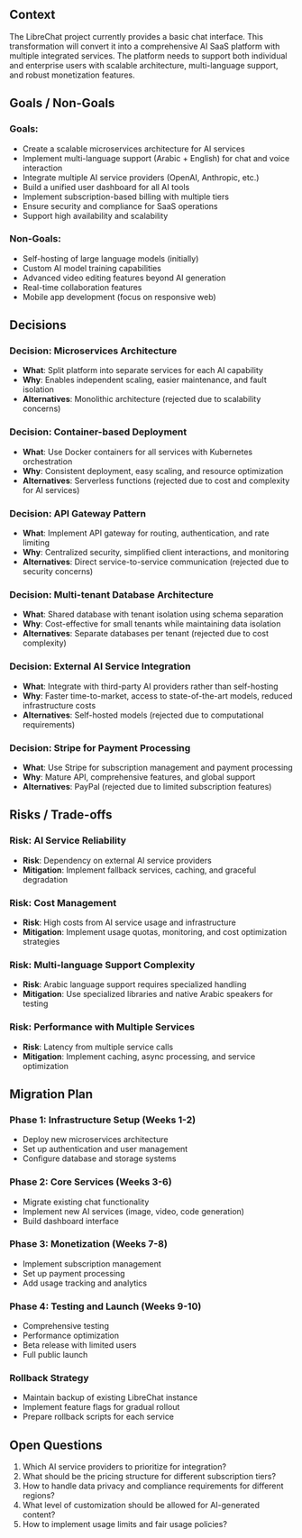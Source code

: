 ## Context
The LibreChat project currently provides a basic chat interface. This transformation will convert it into a comprehensive AI SaaS platform with multiple integrated services. The platform needs to support both individual and enterprise users with scalable architecture, multi-language support, and robust monetization features.

## Goals / Non-Goals
### Goals:
- Create a scalable microservices architecture for AI services
- Implement multi-language support (Arabic + English) for chat and voice interaction
- Integrate multiple AI service providers (OpenAI, Anthropic, etc.)
- Build a unified user dashboard for all AI tools
- Implement subscription-based billing with multiple tiers
- Ensure security and compliance for SaaS operations
- Support high availability and scalability

### Non-Goals:
- Self-hosting of large language models (initially)
- Custom AI model training capabilities
- Advanced video editing features beyond AI generation
- Real-time collaboration features
- Mobile app development (focus on responsive web)

## Decisions

### Decision: Microservices Architecture
- **What**: Split platform into separate services for each AI capability
- **Why**: Enables independent scaling, easier maintenance, and fault isolation
- **Alternatives**: Monolithic architecture (rejected due to scalability concerns)

### Decision: Container-based Deployment
- **What**: Use Docker containers for all services with Kubernetes orchestration
- **Why**: Consistent deployment, easy scaling, and resource optimization
- **Alternatives**: Serverless functions (rejected due to cost and complexity for AI services)

### Decision: API Gateway Pattern
- **What**: Implement API gateway for routing, authentication, and rate limiting
- **Why**: Centralized security, simplified client interactions, and monitoring
- **Alternatives**: Direct service-to-service communication (rejected due to security concerns)

### Decision: Multi-tenant Database Architecture
- **What**: Shared database with tenant isolation using schema separation
- **Why**: Cost-effective for small tenants while maintaining data isolation
- **Alternatives**: Separate databases per tenant (rejected due to cost complexity)

### Decision: External AI Service Integration
- **What**: Integrate with third-party AI providers rather than self-hosting
- **Why**: Faster time-to-market, access to state-of-the-art models, reduced infrastructure costs
- **Alternatives**: Self-hosted models (rejected due to computational requirements)

### Decision: Stripe for Payment Processing
- **What**: Use Stripe for subscription management and payment processing
- **Why**: Mature API, comprehensive features, and global support
- **Alternatives**: PayPal (rejected due to limited subscription features)

## Risks / Trade-offs

### Risk: AI Service Reliability
- **Risk**: Dependency on external AI service providers
- **Mitigation**: Implement fallback services, caching, and graceful degradation

### Risk: Cost Management
- **Risk**: High costs from AI service usage and infrastructure
- **Mitigation**: Implement usage quotas, monitoring, and cost optimization strategies

### Risk: Multi-language Support Complexity
- **Risk**: Arabic language support requires specialized handling
- **Mitigation**: Use specialized libraries and native Arabic speakers for testing

### Risk: Performance with Multiple Services
- **Risk**: Latency from multiple service calls
- **Mitigation**: Implement caching, async processing, and service optimization

## Migration Plan

### Phase 1: Infrastructure Setup (Weeks 1-2)
- Deploy new microservices architecture
- Set up authentication and user management
- Configure database and storage systems

### Phase 2: Core Services (Weeks 3-6)
- Migrate existing chat functionality
- Implement new AI services (image, video, code generation)
- Build dashboard interface

### Phase 3: Monetization (Weeks 7-8)
- Implement subscription management
- Set up payment processing
- Add usage tracking and analytics

### Phase 4: Testing and Launch (Weeks 9-10)
- Comprehensive testing
- Performance optimization
- Beta release with limited users
- Full public launch

### Rollback Strategy
- Maintain backup of existing LibreChat instance
- Implement feature flags for gradual rollout
- Prepare rollback scripts for each service

## Open Questions
1. Which AI service providers to prioritize for integration?
2. What should be the pricing structure for different subscription tiers?
3. How to handle data privacy and compliance requirements for different regions?
4. What level of customization should be allowed for AI-generated content?
5. How to implement usage limits and fair usage policies?

